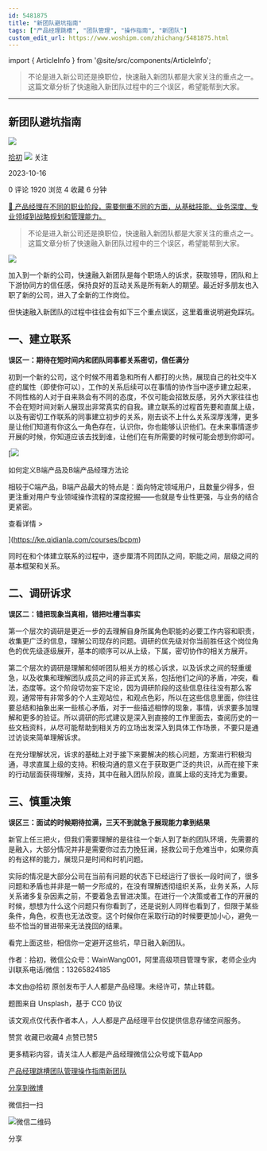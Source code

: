 ```yaml
---
id: 5481875
title: "新团队避坑指南"
tags: ["产品经理跳槽", "团队管理", "操作指南", "新团队"]
custom_edit_url: https://www.woshipm.com/zhichang/5481875.html
---
```

import { ArticleInfo } from '@site/src/components/ArticleInfo';

<ArticleInfo
    author="拾初"
    authorLink="https://www.woshipm.com/u/1219510"
    published="2023-10-16"
    views={1920}
    comments={0}
    collects={4}
/>

> 不论是进入新公司还是换职位，快速融入新团队都是大家关注的重点之一。这篇文章分析了快速融入新团队过程中的三个误区，希望能帮到大家。

---

## 新团队避坑指南

[![](https://static.woshipm.com/WX_U_202102_20210202145327_9708.jpg?imageView2/1/w/72/h/72/q/100)](https://www.woshipm.com/u/1219510)

[拾初](https://www.woshipm.com/u/1219510) ![](https://static.woshipm.com/tag/1101_1@2x.png) 关注

2023-10-16

0 评论 1920 浏览 4 收藏 6 分钟

[🔗 产品经理在不同的职业阶段，需要侧重不同的方面，从基础技能、业务深度、专业领域到战略规划和管理能力。](https://ke.qidianla.com/courses/90pm)

> 不论是进入新公司还是换职位，快速融入新团队都是大家关注的重点之一。这篇文章分析了快速融入新团队过程中的三个误区，希望能帮到大家。

![](https://image.woshipm.com/2023/04/14/025b0a5e-da8e-11ed-b35a-00163e0b5ff3.jpg)

加入到一个新的公司，快速融入新团队是每个职场人的诉求，获取领导，团队和上下游协同方的信任感，保持良好的互动关系是所有新人的期望。最近好多朋友也入职了新的公司，进入了全新的工作岗位。

但快速融入新团队的过程中往往会有如下三个重点误区，这里着重说明避免踩坑。

## 一、建立联系

**误区一：期待在短时间内和团队同事都关系密切，信任满分**

初到一个新的公司，这个时候不用着急和所有人都打的火热，展现自己的社交牛X症的属性（即使你可以），工作的关系后续可以在事情的协作当中逐步建立起来，不同性格的人对于自来熟会有不同的态度，不仅可能会招致反感，另外大家往往也不会在短时间对新人展现出非常真实的自我。建立联系的过程首先要和直属上级，以及有密切工作联系的同事建立初步的关系，刚去谈不上什么关系深厚浅薄，更多是让他们知道有你这么一角色存在，认识你，你也能够认识他们。在未来事情逐步开展的时候，你知道应该去找到谁，让他们在有所需要的时候可能会想到你即可。

[![](https://image.woshipm.com/2023/08/02/72b77e4e-30e3-11ee-88e7-00163e0b5ff3.png)

如何定义B端产品及B端产品经理方法论

相较于C端产品，B端产品最大的特点是：面向特定领域用户，且数量少得多，但更注重对用户专业领域操作流程的深度挖掘——也就是专业性更强，与业务的结合更紧密。

查看详情 >

](https://ke.qidianla.com/courses/bcpm)

同时在和个体建立联系的过程中，逐步厘清不同团队之间，职能之间，层级之间的基本框架和关系。

## 二、调研诉求

**误区二：错把现象当真相，错把吐槽当事实**

第一个层次的调研是更近一步的去理解自身所属角色职能的必要工作内容和职责，收集更广泛的信息，理解公司现存的问题。调研的优先级对你当前胜任这个岗位角色的优先级逐级展开，基本的顺序可以从上级，下属，密切协作的相关方展开。

第二个层次的调研是理解和倾听团队相关方的核心诉求，以及诉求之间的轻重缓急，以及收集和理解团队成员之间的非正式关系，包括他们之间的矛盾，冲突，看法，态度等。这个阶段切勿妄下定论，因为调研阶段的这些信息往往没有那么客观，通常带有非常多的个人主观站位，和观点色彩，所以在这些信息里面，你往往要总结和抽象出来一些核心矛盾，对于一些描述相悖的现象，事情，诉求要多加理解和更多的验证。所以调研的形式建议是深入到直接的工作里面去，查阅历史的一些文档资料，从尽可能帮助到相关方的立场出发深入到具体工作场景，不要只是通过访谈来简单理解诉求。

在充分理解状况，诉求的基础上对于接下来要解决的核心问题，方案进行积极沟通，寻求直属上级的支持。积极沟通的意义在于获取更广泛的共识，从而在接下来的行动层面获得理解，支持，其中在融入团队阶段，直属上级的支持尤为重要。

## 三、慎重决策

**误区三：面试的时候期待拉满，三天不到就急于展现能力拿到结果**

新官上任三把火，但我们需要理解的是往往一个新人到了新的团队环境，先需要的是融入，大部分情况并非是需要你过去力挽狂澜，拯救公司于危难当中，如果你真的有这样的能力，展现只是时间和时机问题。

实际的情况是大部分公司在当前有问题的状态下已经运行了很长一段时间了，很多问题和矛盾也并非是一朝一夕形成的，在没有理解透彻组织关系，业务关系，人际关系诸多复杂因素之前，不要着急去冒进决策。在进行一个决策或者工作的开展的时候，想想为什么这个问题只有你看到了，还是说别人同样也看到了，但限于某些条件，角色，权责也无法改变。这个时候你在采取行动的时候要更加小心，避免一些不恰当的冒进带来无法挽回的结果。

看完上面这些，相信你一定避开这些坑，早日融入新团队。

作者：拾初，微信公众号：WainWang001，阿里高级项目管理专家，老师企业内训联系电话/微信：13265824185

本文由@拾初 原创发布于人人都是产品经理。未经许可，禁止转载。

题图来自 Unsplash，基于 CC0 协议

该文观点仅代表作者本人，人人都是产品经理平台仅提供信息存储空间服务。

赞赏 收藏已收藏4 点赞已赞5

更多精彩内容，请关注人人都是产品经理微信公众号或下载App

[产品经理跳槽](https://www.woshipm.com/tag/%e4%ba%a7%e5%93%81%e7%bb%8f%e7%90%86%e8%b7%b3%e6%a7%bd)[团队管理](https://www.woshipm.com/tag/%e5%9b%a2%e9%98%9f%e7%ae%a1%e7%90%86)[操作指南](https://www.woshipm.com/tag/%e6%93%8d%e4%bd%9c%e6%8c%87%e5%8d%97)[新团队](https://www.woshipm.com/tag/%e6%96%b0%e5%9b%a2%e9%98%9f)

[分享到微博](https://service.weibo.com/share/share.php?appkey=2775287854&title=新团队避坑指南&url=https://www.woshipm.com/zhichang/5481875.html&pic=https://image.woshipm.com/2023/04/14/025b0a5e-da8e-11ed-b35a-00163e0b5ff3.jpg)

微信扫一扫

![微信二维码](https://api.pwmqr.com/qrcode/create/?url=https://www.woshipm.com/zhichang/5481875.html)

分享